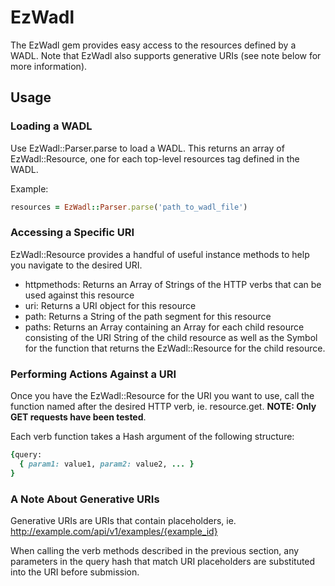 # EzWadl

The EzWadl gem provides easy access to the resources defined by a WADL. Note that EzWadl also supports generative URIs (see note below for more information).

## Usage

### Loading a WADL

Use EzWadl::Parser.parse to load a WADL. This returns an array of EzWadl::Resource, one for each top-level resources tag defined in the WADL.

Example:

```ruby
resources = EzWadl::Parser.parse('path_to_wadl_file')
```

### Accessing a Specific URI

EzWadl::Resource provides a handful of useful instance methods to help you navigate to the desired URI. 

* httpmethods: Returns an Array of Strings of the HTTP verbs that can be used against this resource
* uri: Returns a URI object for this resource
* path: Returns a String of the path segment for this resource
* paths: Returns an Array containing an Array for each child resource consisting of the URI String of the child resource as well as the Symbol for the function that returns the EzWadl::Resource for the child resource.

### Performing Actions Against a URI

Once you have the EzWadl::Resource for the URI you want to use, call the function named after the desired HTTP verb, ie. resource.get. **NOTE: Only GET requests have been tested**.

Each verb function takes a Hash argument of the following structure:

```ruby
{query:
  { param1: value1, param2: value2, ... }
}
```

### A Note About Generative URIs

Generative URIs are URIs that contain placeholders, ie. http://example.com/api/v1/examples/{example_id}

When calling the verb methods described in the previous section, any parameters in the query hash that match URI placeholders are substituted into the URI before submission.
